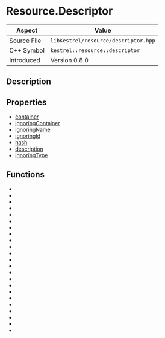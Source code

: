 # Resource.Descriptor
| Aspect | Value |
| --- | --- |
| Source File | `libKestrel/resource/descriptor.hpp` |
| C++ Symbol | `kestrel::resource::descriptor` |
| Introduced | Version 0.8.0 |
## Description
## Properties

 - [container](container.md)
 - [ignoringContainer](ignoringContainer.md)
 - [ignoringName](ignoringName.md)
 - [ignoringId](ignoringId.md)
 - [hash](hash.md)
 - [description](description.md)
 - [ignoringType](ignoringType.md)

## Functions

 - [](whenIdNotInRange.md)
 - [](whenIdInRange.md)
 - [](matchingResources.md)
 - [](valid.md)
 - [](whenGreaterThanId.md)
 - [](whenNotId.md)
 - [](normalizedId.md)
 - [](withType.md)
 - [](hasId.md)
 - [](bestResource.md)
 - [](typed.md)
 - [](identified.md)
 - [](hasType.md)
 - [](whenLessThanId.md)
 - [](hasName.md)
 - [](typedNamed.md)
 - [](typedIdentified.md)
 - [](identifiedNamed.md)
 - [](typedIdentifiedNamed.md)
 - [](whenId.md)
 - [](named.md)
 - [](withId.md)
 - [](hasContainer.md)

